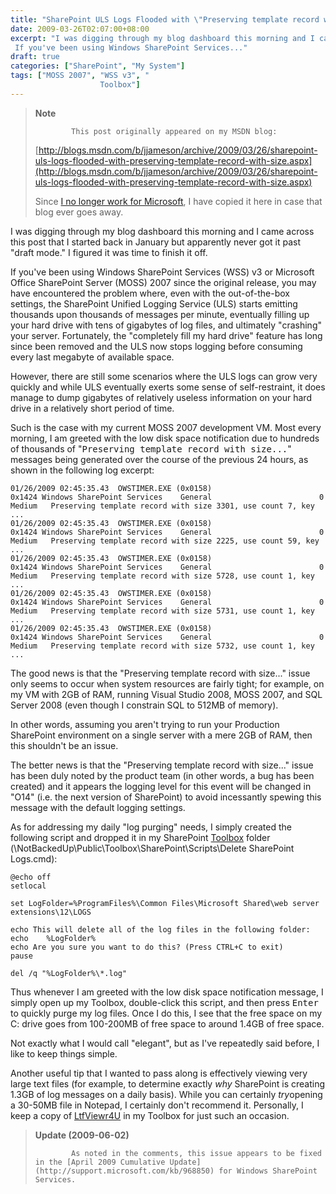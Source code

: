 ```yaml
---
title: "SharePoint ULS Logs Flooded with \"Preserving template record with size...\""
date: 2009-03-26T02:07:00+08:00
excerpt: "I was digging through my blog dashboard this morning and I came across this post that I started back in January but apparently never got it past \"draft mode.\" I figured it was time to finish it off. 
 If you've been using Windows SharePoint Services..."
draft: true
categories: ["SharePoint", "My System"]
tags: ["MOSS 2007", "WSS v3", "
                    Toolbox"]
---
```


> **Note**
> 
>             This post originally appeared on my MSDN blog:
> 
> [http://blogs.msdn.com/b/jjameson/archive/2009/03/26/sharepoint-uls-logs-flooded-with-preserving-template-record-with-size.aspx](http://blogs.msdn.com/b/jjameson/archive/2009/03/26/sharepoint-uls-logs-flooded-with-preserving-template-record-with-size.aspx)
> 
> Since [I no longer work for Microsoft](/blog/jjameson/2011/09/02/last-day-with-microsoft), I have copied it here in case that blog                 ever goes away.

I was digging through my blog dashboard this morning and I came across this post         that I started back in January but apparently never got it past "draft mode." I         figured it was time to finish it off.

If you've been using Windows SharePoint Services (WSS) v3 or Microsoft Office SharePoint         Server (MOSS) 2007 since the original release, you may have encountered the problem         where, even with the out-of-the-box settings, the SharePoint Unified Logging Service         (ULS) starts emitting thousands upon thousands of messages per minute, eventually         filling up your hard drive with tens of gigabytes of log files, and ultimately "crashing"         your server. Fortunately, the "completely fill my hard drive" feature has long since         been removed and the ULS now stops logging before consuming every last megabyte         of available space.

However, there are still some scenarios where the ULS logs can grow very quickly         and while ULS eventually exerts some sense of self-restraint, it does manage to         dump gigabytes of relatively useless information on your hard drive in a relatively         short period of time.

Such is the case with my current MOSS 2007 development VM. Most every morning, I         am greeted with the low disk space notification due to hundreds of thousands of         "<samp>Preserving template record with size...</samp>" messages being generated         over the course of the previous 24 hours, as shown in the following log excerpt:

```
01/26/2009 02:45:35.43  OWSTIMER.EXE (0x0158)                    0x1424 Windows SharePoint Services    General                        0 Medium   Preserving template record with size 3301, use count 7, key ...
01/26/2009 02:45:35.43  OWSTIMER.EXE (0x0158)                    0x1424 Windows SharePoint Services    General                        0 Medium   Preserving template record with size 2225, use count 59, key ...
01/26/2009 02:45:35.43  OWSTIMER.EXE (0x0158)                    0x1424 Windows SharePoint Services    General                        0 Medium   Preserving template record with size 5728, use count 1, key ...
01/26/2009 02:45:35.43  OWSTIMER.EXE (0x0158)                    0x1424 Windows SharePoint Services    General                        0 Medium   Preserving template record with size 5731, use count 1, key ...
01/26/2009 02:45:35.43  OWSTIMER.EXE (0x0158)                    0x1424 Windows SharePoint Services    General                        0 Medium   Preserving template record with size 5732, use count 1, key ...
```

The good news is that the "Preserving template record with size..." issue only seems         to occur when system resources are fairly tight; for example, on my VM with 2GB         of RAM, running Visual Studio 2008, MOSS 2007, and SQL Server 2008 (even though         I constrain SQL to 512MB of memory).

In other words, assuming you aren't trying to run your Production SharePoint environment         on a single server with a mere 2GB of RAM, then this shouldn't be an issue.

The better news is that the "Preserving template record with size..." issue has         been duly noted by the product team (in other words, a bug has been created) and         it appears the logging level for this event will be changed in "O14" (i.e. the next         version of SharePoint) to avoid incessantly spewing this message with the default         logging settings.

As for addressing my daily "log purging" needs, I simply created the following script         and dropped it in my SharePoint [Toolbox](/blog/jjameson/2007/03/22/backedup-and-notbackedup) folder (\NotBackedUp\Public\Toolbox\SharePoint\Scripts\Delete SharePoint         Logs.cmd):

```
@echo off
setlocal

set LogFolder=%ProgramFiles%\Common Files\Microsoft Shared\web server extensions\12\LOGS

echo This will delete all of the log files in the following folder:
echo    %LogFolder%
echo Are you sure you want to do this? (Press CTRL+C to exit)
pause

del /q "%LogFolder%\*.log"
```

Thus whenever I am greeted with the low disk space notification message, I simply         open up my Toolbox, double-click this script, and then press <kbd>Enter</kbd> to         quickly purge my log files. Once I do this, I see that the free space on my C: drive         goes from 100-200MB of free space to around 1.4GB of free space.

Not exactly what I would call "elegant", but as I've repeatedly said before, I like         to keep things simple.

Another useful tip that I wanted to pass along is effectively viewing very large         text files (for example, to determine exactly *why* SharePoint is creating         1.3GB of log messages on a daily basis). While you can certainly *try*opening         a 30-50MB file in Notepad, I certainly don't recommend it. Personally, I keep a         copy of [LtfViewr4U](http://search.live.com/results.aspx?q=LtfViewr4U)         in my Toolbox for just such an occasion.

> **Update (2009-06-02)**
> 
>             As noted in the comments, this issue appears to be fixed in the [April 2009 Cumulative Update](http://support.microsoft.com/kb/968850) for Windows SharePoint Services.

